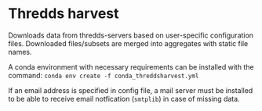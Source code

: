 # Thredds harvest

Downloads data from thredds-servers based on user-specific configuration files.
Downloaded files/subsets are merged into aggregates with static file names.

A conda environment with necessary requirements can be installed with the command:
```conda env create -f conda_threddsharvest.yml ```

If an email address is specified in config file, a mail server must be installed to be able to receive email notfication (```smtplib```) in case of missing data.
